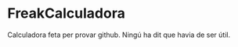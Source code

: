 FreakCalculadora
================

Calculadora feta per provar github. Ningú ha dit que havia de ser útil.
